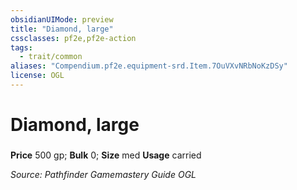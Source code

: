 ```yaml
---
obsidianUIMode: preview
title: "Diamond, large"
cssclasses: pf2e,pf2e-action
tags:
  - trait/common
aliases: "Compendium.pf2e.equipment-srd.Item.7OuVXvNRbNoKzDSy"
license: OGL
---
```

# Diamond, large

### 


**Price** 500 gp; 
**Bulk** 0; **Size** med
**Usage** carried



*Source: Pathfinder Gamemastery Guide*
*OGL*